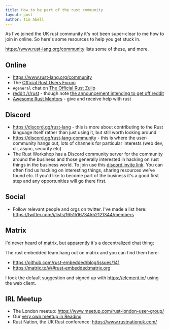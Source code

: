 ```yaml
---
title: How to be part of the rust community
layout: post
author: Tim Abell
---
```


As I've joined the UK rust community it's not been super-clear to me how to join in online. So here's some resources to help you get stuck in.

<https://www.rust-lang.org/community> lists some of these, and more.

## Online

- <https://www.rust-lang.org/community>
- The [Official Rust Users Forum](https://users.rust-lang.org/)
- `#general` chat on [The Official Rust Zulip](https://rust-lang.zulipchat.com/#narrow/stream/122651-general)
- [reddit /r/rust](https://www.reddit.com/r/rust/) - though note [the announcement intending to get off reddit](https://web.archive.org/web/20230612040007/https://old.reddit.com/r/rust/comments/146y5y1/announcement_rrust_will_be_joining_the_blackout/)
- [Awesome Rust Mentors](https://rustbeginners.github.io/awesome-rust-mentors/) - give and receive help with rust

## Discord

- <https://discord.gg/rust-lang> - this is more about contributing to the Rust language itself rather than just using it, but still worth looking around
- <https://discord.gg/rust-lang-community> - this is where the user-community hangs out, lots of channels for particular interests (web dev, cli, async, security etc)
- The Rust Workshop has a Discord community server for the community around the business and those generally interested in hacking on rust things in the business world. To join use this [discord invite link](https://discord.gg/n65ZdtVZeE). You can often find us hacking on interesting things, sharing resources we've found etc. If you'd like to become part of the business it's a good first step and any opportunities will go there first.

## Social

- Follow relevant people and orgs on twitter. I've made a list here: <https://twitter.com/i/lists/1651516734552121344/members>

## Matrix

I'd never heard of [matrix](https://matrix.org/), but apparently it's a decentralized chat thing;

The rust embedded team hang out on matrix and you can find them here:

- <https://github.com/rust-embedded/blog/issues/141>
- <https://matrix.to/#/#rust-embedded:matrix.org>

I took the default suggestion and signed up with <https://element.io/> using the web client.

## IRL Meetup

- The London meetup: <https://www.meetup.com/rust-london-user-group/>
- Our [very own meetup in Reading](/meetup)
- Rust Nation, the UK Rust conference: <https://www.rustnationuk.com/>
